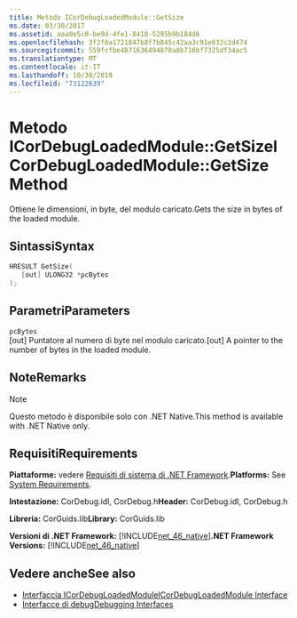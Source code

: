 ```yaml
---
title: Metodo ICorDebugLoadedModule::GetSize
ms.date: 03/30/2017
ms.assetid: aaa0e5c0-be9d-4fe1-8418-5295b9b184d6
ms.openlocfilehash: 3f2f8a1721847b8f7b845c42aa3c91e032c2d474
ms.sourcegitcommit: 559fcfbe4871636494870a8b716bf7325df34ac5
ms.translationtype: MT
ms.contentlocale: it-IT
ms.lasthandoff: 10/30/2019
ms.locfileid: "73122639"
---
```

# <a name="icordebugloadedmodulegetsize-method"></a><span data-ttu-id="6ed2e-102">Metodo ICorDebugLoadedModule::GetSize</span><span class="sxs-lookup"><span data-stu-id="6ed2e-102">ICorDebugLoadedModule::GetSize Method</span></span>
<span data-ttu-id="6ed2e-103">Ottiene le dimensioni, in byte, del modulo caricato.</span><span class="sxs-lookup"><span data-stu-id="6ed2e-103">Gets the size in bytes of the loaded module.</span></span>  
  
## <a name="syntax"></a><span data-ttu-id="6ed2e-104">Sintassi</span><span class="sxs-lookup"><span data-stu-id="6ed2e-104">Syntax</span></span>  
  
```cpp  
HRESULT GetSize(  
   [out] ULONG32 *pcBytes  
);  
```  
  
## <a name="parameters"></a><span data-ttu-id="6ed2e-105">Parametri</span><span class="sxs-lookup"><span data-stu-id="6ed2e-105">Parameters</span></span>  
 `pcBytes`  
 <span data-ttu-id="6ed2e-106">[out] Puntatore al numero di byte nel modulo caricato.</span><span class="sxs-lookup"><span data-stu-id="6ed2e-106">[out] A pointer to the number of bytes in the loaded module.</span></span>  
  
## <a name="remarks"></a><span data-ttu-id="6ed2e-107">Note</span><span class="sxs-lookup"><span data-stu-id="6ed2e-107">Remarks</span></span>  
  
> [!NOTE]
> <span data-ttu-id="6ed2e-108">Questo metodo è disponibile solo con .NET Native.</span><span class="sxs-lookup"><span data-stu-id="6ed2e-108">This method is available with .NET Native only.</span></span>  
  
## <a name="requirements"></a><span data-ttu-id="6ed2e-109">Requisiti</span><span class="sxs-lookup"><span data-stu-id="6ed2e-109">Requirements</span></span>  
 <span data-ttu-id="6ed2e-110">**Piattaforme:** vedere [Requisiti di sistema di .NET Framework](../../../../docs/framework/get-started/system-requirements.md).</span><span class="sxs-lookup"><span data-stu-id="6ed2e-110">**Platforms:** See [System Requirements](../../../../docs/framework/get-started/system-requirements.md).</span></span>  
  
 <span data-ttu-id="6ed2e-111">**Intestazione:** CorDebug.idl, CorDebug.h</span><span class="sxs-lookup"><span data-stu-id="6ed2e-111">**Header:** CorDebug.idl, CorDebug.h</span></span>  
  
 <span data-ttu-id="6ed2e-112">**Libreria:** CorGuids.lib</span><span class="sxs-lookup"><span data-stu-id="6ed2e-112">**Library:** CorGuids.lib</span></span>  
  
 <span data-ttu-id="6ed2e-113">**Versioni di .NET Framework:** [!INCLUDE[net_46_native](../../../../includes/net-46-native-md.md)]</span><span class="sxs-lookup"><span data-stu-id="6ed2e-113">**.NET Framework Versions:** [!INCLUDE[net_46_native](../../../../includes/net-46-native-md.md)]</span></span>  
  
## <a name="see-also"></a><span data-ttu-id="6ed2e-114">Vedere anche</span><span class="sxs-lookup"><span data-stu-id="6ed2e-114">See also</span></span>

- [<span data-ttu-id="6ed2e-115">Interfaccia ICorDebugLoadedModule</span><span class="sxs-lookup"><span data-stu-id="6ed2e-115">ICorDebugLoadedModule Interface</span></span>](../../../../docs/framework/unmanaged-api/debugging/icordebugloadedmodule-interface.md)
- [<span data-ttu-id="6ed2e-116">Interfacce di debug</span><span class="sxs-lookup"><span data-stu-id="6ed2e-116">Debugging Interfaces</span></span>](../../../../docs/framework/unmanaged-api/debugging/debugging-interfaces.md)
